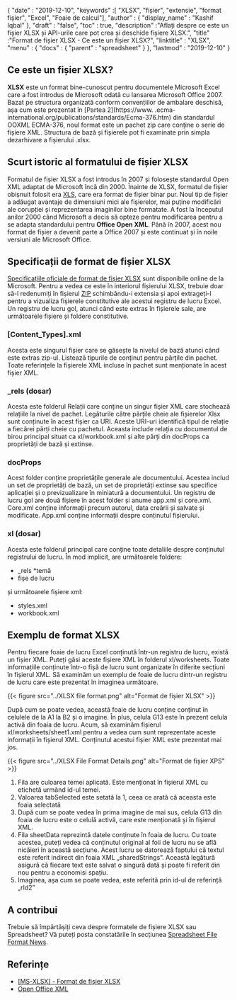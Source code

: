 {
  "date" : "2019-12-10",
  "keywords" :[ "XLSX", "fișier", "extensie", "format fișier", "Excel", "Foaie de calcul"],
  "author" : {
    "display_name" : "Kashif Iqbal"
},
  "draft" : "false",
  "toc" : true,
  "description" :"Aflați despre ce este un fișier XLSX și API-urile care pot crea și deschide fișiere XLSX.",
  "title" :"Format de fișier XLSX - Ce este un fișier XLSX?",
  "linktitle" : "XLSX",
  "menu" : {
    "docs" : {
      "parent" : "spreadsheet"
}
},
  "lastmod" : "2019-12-10"
}

## Ce este un fișier XLSX?

**XLSX** este un format bine-cunoscut pentru documentele Microsoft Excel care a fost introdus de Microsoft odată cu lansarea Microsoft Office 2007. Bazat pe structura organizată conform convențiilor de ambalare deschisă, așa cum este prezentat în [Partea 2](https://www. .ecma-international.org/publications/standards/Ecma-376.htm) din standardul OOXML ECMA-376, noul format este un pachet zip care conține o serie de fișiere XML. Structura de bază și fișierele pot fi examinate prin simpla dezarhivare a fișierului .xlsx.

## Scurt istoric al formatului de fișier XLSX

Formatul de fișier XLSX a fost introdus în 2007 și folosește standardul Open XML adaptat de Microsoft încă din 2000. Înainte de XLSX, formatul de fișier obișnuit folosit era [XLS](/ro/spreadsheet/xls/), care era format de fișier binar pur. Noul tip de fișier a adăugat avantaje de dimensiuni mici ale fișierelor, mai puține modificări ale corupției și reprezentarea imaginilor bine formatate. A fost la începutul anilor 2000 când Microsoft a decis să opteze pentru modificarea pentru a se adapta standardului pentru **Office Open XML**. Până în 2007, acest nou format de fișier a devenit parte a Office 2007 și este continuat și în noile versiuni ale Microsoft Office.

## Specificații de format de fișier XLSX

[Specificațiile oficiale de format de fișier XLSX](https://docs.microsoft.com/en-us/openspecs/office_standards/ms-xlsx/2c5dee00-eff2-4b22-92b6-0738acd4475e) sunt disponibile online de la Microsoft. Pentru a vedea ce este în interiorul fișierului XLSX, trebuie doar să-l redenumiți în fișierul [ZIP](/ro/compression/zip/) schimbându-i extensia și apoi extrageți-l pentru a vizualiza fișierele constitutive ale acestui registru de lucru Excel. Un registru de lucru gol, atunci când este extras în fișierele sale, are următoarele fișiere și foldere constitutive.

### [Content_Types].xml ###

Acesta este singurul fișier care se găsește la nivelul de bază atunci când este extras zip-ul. Listează tipurile de conținut pentru părțile din pachet. Toate referințele la fișierele XML incluse în pachet sunt menționate în acest fișier XML.

### \_rels (dosar) ###

Acesta este folderul Relații care conține un singur fișier XML care stochează relațiile la nivel de pachet. Legăturile către părțile cheie ale fișierelor Xlsx sunt conținute în acest fișier ca URI. Aceste URI-uri identifică tipul de relație a fiecărei părți cheie cu pachetul. Aceasta include relația cu documentul de birou principal situat ca xl/workbook.xml și alte părți din docProps ca proprietăți de bază și extinse.

### docProps ###

Acest folder conține proprietățile generale ale documentului. Acestea includ un set de proprietăți de bază, un set de proprietăți extinse sau specifice aplicației și o previzualizare în miniatură a documentului. Un registru de lucru gol are două fișiere în acest folder și anume app.xml și core.xml. Core.xml conține informații precum autorul, data creării și salvate și modificate. App.xml conține informații despre conținutul fișierului.

### xl (dosar) ###

Acesta este folderul principal care conține toate detaliile despre conținutul registrului de lucru. În mod implicit, are următoarele foldere:

* \_rels
*temă
* fișe de lucru

și următoarele fișiere xml:

* styles.xml
* workbook.xml

## Exemplu de format XLSX ##


Pentru fiecare foaie de lucru Excel conținută într-un registru de lucru, există un fișier XML. Puteți găsi aceste fișiere XML în folderul xl/worksheets. Toate informațiile conținute într-o fișă de lucru sunt organizate în diferite secțiuni în fișierul XML. Să examinăm un exemplu de foaie de lucru dintr-un registru de lucru care este prezentat în imaginea următoare.

{{< figure src="../XLSX file format.png" alt="Format de fișier XLSX" >}}

După cum se poate vedea, această foaie de lucru conține conținut în celulele de la A1 la B2 și o imagine. În plus, celula G13 este în prezent celula activă din foaia de lucru. Acum, să examinăm fișierul xl/worksheets/sheet1.xml pentru a vedea cum sunt reprezentate aceste informații în fișierul XML. Conținutul acestui fișier XML este prezentat mai jos.

{{< figure src="../XLSX File Format Details.png" alt="Format de fișier XPS" >}}

1. Fila are culoarea temei aplicată. Este menționat în fișierul XML cu etichetă<tabColor> urmând id-ul temei.
1. Valoarea tabSelected este setată la 1, ceea ce arată că aceasta este foaia selectată
1. După cum se poate vedea în prima imagine de mai sus, celula G13 din foaia de lucru este o celulă activă, care este menționată și în fișierul XML.
1. Fila sheetData reprezintă datele conținute în foaia de lucru. Cu toate acestea, puteți vedea că conținutul original al foii de lucru nu se află nicăieri în această secțiune. Acest lucru se datorează faptului că textul este referit indirect din foaia XML „sharedStrings”. Această legătură asigură că fiecare text este salvat o singură dată și poate fi referit din nou pentru a economisi spațiu.
1. Imaginea, așa cum se poate vedea, este referită prin id-ul de referință „rId2”

## A contribui

Trebuie să împărtășiți ceva despre formatele de fișiere XLSX sau Spreadsheet? Vă puteți posta constatările în secțiunea [Spreadsheet File Format News](https://news.fileformat.com/t/Spreadsheet).

## Referințe

* [[MS-XLSX] - Format de fișier XLSX](https://docs.microsoft.com/en-us/openspecs/office_standards/ms-xlsx/2c5dee00-eff2-4b22-92b6-0738acd4475e)
* [Open Office XML](http://officeopenxml.com/anatomyofOOXML-xlsx.php)

